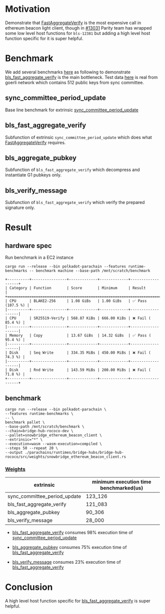 # Motivation
Demonstrate that
[FastAggregateVerify](https://datatracker.ietf.org/doc/html/draft-irtf-cfrg-bls-signature-04#section-3.3.4) is the most
expensive call in ethereum beacon light client, though in [#13031](https://github.com/paritytech/substrate/pull/13031)
Parity team has wrapped some low level host functions for `bls-12381` but adding a high level host function specific
for it is super helpful.

# Benchmark
We add several benchmarks
[here](https://github.com/Snowfork/snowbridge/blob/8891ca3cdcf2e04d8118c206588c956541ae4710/parachain/pallets/ethereum-beacon-client/src/benchmarking/mod.rs#L98-L124)
as following to demonstrate
[bls_fast_aggregate_verify](https://github.com/Snowfork/snowbridge/blob/8891ca3cdcf2e04d8118c206588c956541ae4710/parachain/pallets/ethereum-beacon-client/src/lib.rs#L764)
is the main bottleneck. Test data
[here](https://github.com/Snowfork/snowbridge/blob/8891ca3cdcf2e04d8118c206588c956541ae4710/parachain/pallets/ethereum-beacon-client/src/benchmarking/data_mainnet.rs#L553-L1120)
is real from goerli network which contains 512 public keys from sync committee.

## sync_committee_period_update
Base line benchmark for extrinsic [sync_committee_period_update](https://github.com/Snowfork/snowbridge/blob/8891ca3cdcf2e04d8118c206588c956541ae4710/parachain/pallets/ethereum-beacon-client/src/lib.rs#L233)

## bls_fast_aggregate_verify
Subfunction of extrinsic `sync_committee_period_update` which does what
[FastAggregateVerify](https://datatracker.ietf.org/doc/html/draft-irtf-cfrg-bls-signature-04#section-3.3.4) requires.

## bls_aggregate_pubkey
Subfunction of `bls_fast_aggregate_verify` which decompress and instantiate G1 pubkeys only.

## bls_verify_message
Subfunction of `bls_fast_aggregate_verify` which verify the prepared signature only.


# Result

## hardware spec
Run benchmark in a EC2 instance
```
cargo run --release --bin polkadot-parachain --features runtime-benchmarks -- benchmark machine --base-path /mnt/scratch/benchmark

+----------+----------------+-------------+-------------+-------------------+
| Category | Function       | Score       | Minimum     | Result            |
+===========================================================================+
| CPU      | BLAKE2-256     | 1.08 GiBs   | 1.00 GiBs   | ✅ Pass (107.5 %) |
|----------+----------------+-------------+-------------+-------------------|
| CPU      | SR25519-Verify | 568.87 KiBs | 666.00 KiBs | ❌ Fail ( 85.4 %) |
|----------+----------------+-------------+-------------+-------------------|
| Memory   | Copy           | 13.67 GiBs  | 14.32 GiBs  | ✅ Pass ( 95.4 %) |
|----------+----------------+-------------+-------------+-------------------|
| Disk     | Seq Write      | 334.35 MiBs | 450.00 MiBs | ❌ Fail ( 74.3 %) |
|----------+----------------+-------------+-------------+-------------------|
| Disk     | Rnd Write      | 143.59 MiBs | 200.00 MiBs | ❌ Fail ( 71.8 %) |
+----------+----------------+-------------+-------------+-------------------+
```

## benchmark

```
cargo run --release --bin polkadot-parachain \
--features runtime-benchmarks \
-- \
benchmark pallet \
--base-path /mnt/scratch/benchmark \
--chain=bridge-hub-rococo-dev \
--pallet=snowbridge_ethereum_beacon_client \
--extrinsic="*" \
--execution=wasm --wasm-execution=compiled \
--steps 50 --repeat 20 \
--output ./parachains/runtimes/bridge-hubs/bridge-hub-rococo/src/weights/snowbridge_ethereum_beacon_client.rs
```

### [Weights](https://github.com/Snowfork/cumulus/blob/ron/benchmark-beacon-bridge/parachains/runtimes/bridge-hubs/bridge-hub-rococo/src/weights/snowbridge_ethereum_beacon_client.rs)

|extrinsic       | minimum execution time benchmarked(us) |
| --------------------------------------- |----------------------------------------|
|sync_committee_period_update | 123_126                                |
|bls_fast_aggregate_verify| 121_083                                |
|bls_aggregate_pubkey | 90_306                                  |
|bls_verify_message | 28_000                                  |

- [bls_fast_aggregate_verify](#bls_fast_aggregate_verify) consumes 98% execution time of [sync_committee_period_update](#sync_committee_period_update)

- [bls_aggregate_pubkey](#bls_aggregate_pubkey) consumes 75% execution time of [bls_fast_aggregate_verify](#bls_fast_aggregate_verify)

- [bls_verify_message](#bls_verify_message) consumes 23% execution time of [bls_fast_aggregate_verify](#bls_fast_aggregate_verify)

# Conclusion

A high level host function specific for
[bls_fast_aggregate_verify](https://github.com/Snowfork/snowbridge/blob/8891ca3cdcf2e04d8118c206588c956541ae4710/parachain/pallets/ethereum-beacon-client/src/lib.rs#L764)
is super helpful.

